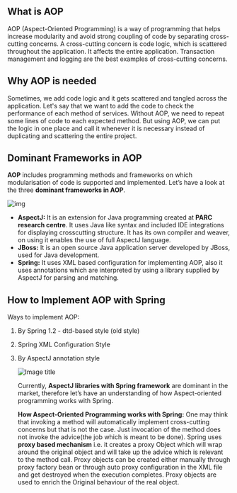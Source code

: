 ## What is AOP

AOP (Aspect-Oriented Programming) is a way of programming that helps increase modularity and avoid strong coupling of code by separating cross-cutting concerns. A cross-cutting concern is code logic, which is scattered throughout the application. It affects the entire application. Transaction management and logging are the best examples of cross-cutting concerns. 

## Why AOP is needed

Sometimes, we add code logic and it gets scattered and tangled across the application. Let's say that we want to add the code to check the performance of each method of services. Without AOP, we need to repeat some lines of code to each expected method. But using AOP, we can put the logic in one place and call it whenever it is necessary instead of duplicating and scattering the entire project.

## Dominant Frameworks in AOP

**AOP** includes programming methods and frameworks on which modularisation of code is supported and implemented. Let’s have a look at the three **dominant frameworks in AOP**.

![img](https://media.geeksforgeeks.org/wp-content/uploads/20190313105735/dominant-frameworks-in-AOP.jpg)

- **AspectJ:** It is an extension for Java programming created at **PARC research centre**. It uses Java like syntax and included IDE integrations for displaying crosscutting structure. It has its own compiler and weaver, on using it enables the use of full AspectJ language.
- **JBoss:** It is an open source Java application server developed by JBoss, used for Java development.
- **Spring:** It uses XML based configuration for implementing AOP, also it uses annotations which are interpreted by using a library supplied by AspectJ for parsing and matching.

## How to Implement AOP with Spring

Ways to implement AOP:

1. By Spring 1.2 - dtd-based style (old style)

2. Spring XML Configuration Style

3. By AspectJ annotation style 

   ![Image title](https://dz2cdn1.dzone.com/storage/temp/10659870-ways.png)
   
   Currently, **AspectJ libraries with Spring framework** are dominant in the market, therefore let’s have an understanding of how Aspect-oriented programming works with Spring.
   
   **How Aspect-Oriented Programming works with Spring:**
   One may think that invoking a method will automatically implement cross-cutting concerns but that is not the case. Just invocation of the method does not invoke the advice(the job which is meant to be done). Spring uses **proxy based mechanism** i.e. it creates a proxy Object which will wrap around the original object and will take up the advice which is relevant to the method call. Proxy objects can be created either manually through proxy factory bean or through auto proxy configuration in the XML file and get destroyed when the execution completes. Proxy objects are used to enrich the Original behaviour of the real object.